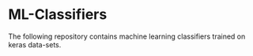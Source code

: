 # ML-Classifiers
The following repository contains machine learning classifiers trained on keras data-sets.  
